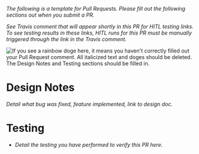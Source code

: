 *The following is a template for Pull Requests. Please fill out the following sections out when you submit a PR.*

*See Travis comment that will appear shortly in this PR for HITL testing links.
To see testing results in these links, HITL runs for this PR must be manually
triggered through the link in the Travis comment.*

![If you see a rainbow doge here, it means you haven't correctly filled out your Pull Request comment. All italicized text and doges should be deleted. The Design Notes and Testing sections should be filled in.](http://images6.fanpop.com/image/photos/37200000/Rainbow-Doge-random-37222355-212-212.gif)

# Design Notes
*Detail what bug was fixed, feature implemented, link to design doc.*

# Testing
- *Detail the testing you have performed to verify this PR here.*
